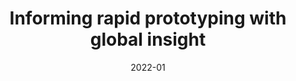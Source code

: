 ---
title: 'Informing rapid prototyping with global insight'
client: 'Get Full Text Research'
sector:
  - 'Media and Publishing'
employer: 'Clearleft'
duration: '7 weeks'
date: '2022-01'
posse: 'Posse.'
tags:
caseStudyURL: "https://clearleft.com/work/get-ftr"
cta: 'Read the case study'
displayOrder: 4
featured: true
hero:
  image: '/assets/images/.jpg'
  imageAlt: 'Alt'
permalink: false
---